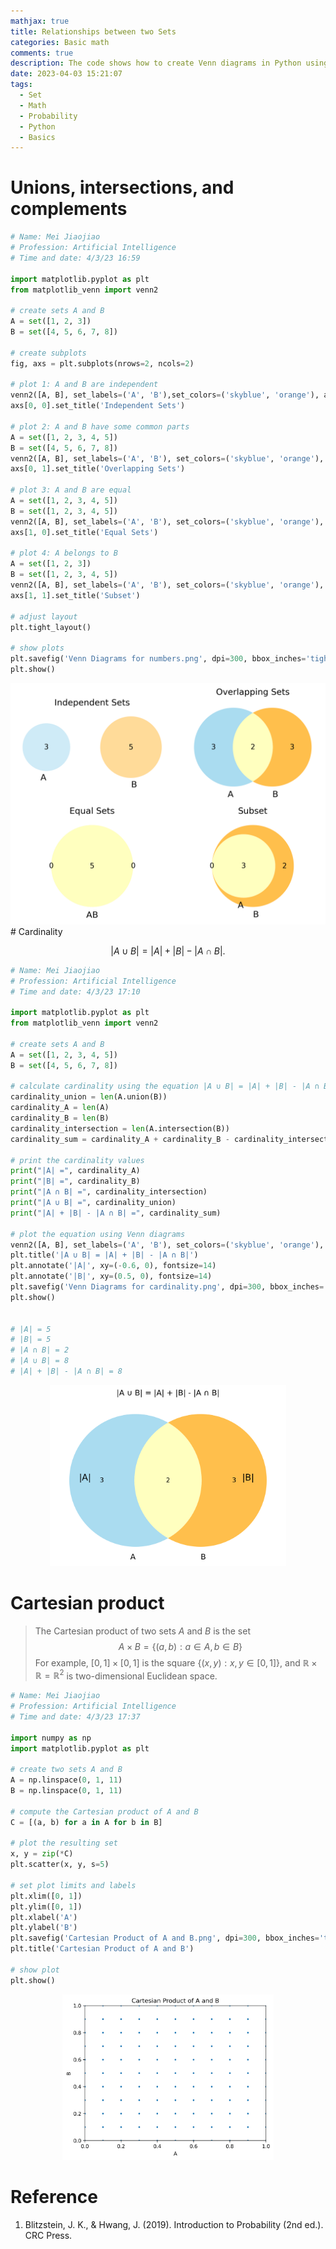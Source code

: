 ```yaml
---
mathjax: true
title: Relationships between two Sets
categories: Basic math
comments: true
description: The code shows how to create Venn diagrams in Python using the matplotlib_venn library. It also demonstrates how to calculate cardinality and visualize the Cartesian product of two sets.
date: 2023-04-03 15:21:07
tags:
  - Set
  - Math
  - Probability
  - Python
  - Basics
---
```

# Unions, intersections, and complements

```python
# Name: Mei Jiaojiao
# Profession: Artificial Intelligence
# Time and date: 4/3/23 16:59

import matplotlib.pyplot as plt
from matplotlib_venn import venn2

# create sets A and B
A = set([1, 2, 3])
B = set([4, 5, 6, 7, 8])

# create subplots
fig, axs = plt.subplots(nrows=2, ncols=2)

# plot 1: A and B are independent
venn2([A, B], set_labels=('A', 'B'),set_colors=('skyblue', 'orange'), ax=axs[0, 0])
axs[0, 0].set_title('Independent Sets')

# plot 2: A and B have some common parts
A = set([1, 2, 3, 4, 5])
B = set([4, 5, 6, 7, 8])
venn2([A, B], set_labels=('A', 'B'), set_colors=('skyblue', 'orange'), alpha=0.7, ax=axs[0, 1])
axs[0, 1].set_title('Overlapping Sets')

# plot 3: A and B are equal
A = set([1, 2, 3, 4, 5])
B = set([1, 2, 3, 4, 5])
venn2([A, B], set_labels=('A', 'B'), set_colors=('skyblue', 'orange'), alpha=0.7, ax=axs[1, 0])
axs[1, 0].set_title('Equal Sets')

# plot 4: A belongs to B
A = set([1, 2, 3])
B = set([1, 2, 3, 4, 5])
venn2([A, B], set_labels=('A', 'B'), set_colors=('skyblue', 'orange'), alpha=0.7, ax=axs[1, 1])
axs[1, 1].set_title('Subset')

# adjust layout
plt.tight_layout()

# show plots
plt.savefig('Venn Diagrams for numbers.png', dpi=300, bbox_inches='tight', pad_inches=0.1)
plt.show()
```

<div style="text-align:center">
    <img src="Relationships-between-two-Sets/Venn%20Diagrams%20for%20numbers.png" alt="Venn Diagrams for numbers" style="zoom:67%;" />
</div>
#  Cardinality

$$
\begin{equation}
|A \cup B|=|A|+|B|-|A \cap B| \text {. }
\end{equation}
$$

```python
# Name: Mei Jiaojiao
# Profession: Artificial Intelligence
# Time and date: 4/3/23 17:10

import matplotlib.pyplot as plt
from matplotlib_venn import venn2

# create sets A and B
A = set([1, 2, 3, 4, 5])
B = set([4, 5, 6, 7, 8])

# calculate cardinality using the equation |A ∪ B| = |A| + |B| - |A ∩ B|
cardinality_union = len(A.union(B))
cardinality_A = len(A)
cardinality_B = len(B)
cardinality_intersection = len(A.intersection(B))
cardinality_sum = cardinality_A + cardinality_B - cardinality_intersection

# print the cardinality values
print("|A| =", cardinality_A)
print("|B| =", cardinality_B)
print("|A ∩ B| =", cardinality_intersection)
print("|A ∪ B| =", cardinality_union)
print("|A| + |B| - |A ∩ B| =", cardinality_sum)

# plot the equation using Venn diagrams
venn2([A, B], set_labels=('A', 'B'), set_colors=('skyblue', 'orange'), alpha=0.7)
plt.title('|A ∪ B| = |A| + |B| - |A ∩ B|')
plt.annotate('|A|', xy=(-0.6, 0), fontsize=14)
plt.annotate('|B|', xy=(0.5, 0), fontsize=14)
plt.savefig('Venn Diagrams for cardinality.png', dpi=300, bbox_inches='tight', pad_inches=0.1)
plt.show()


# |A| = 5
# |B| = 5
# |A ∩ B| = 2
# |A ∪ B| = 8
# |A| + |B| - |A ∩ B| = 8
```

<div style="text-align:center"> <img src="Relationships-between-two-Sets/Venn%20Diagrams%20for%20cardinality.png" alt="Venn Diagrams for cardinality" style="zoom:37%;" /> </div>


# Cartesian product

> The Cartesian product of two sets $A$ and $B$ is the set
> $$
> A \times B=\{(a, b): a \in A, b \in B\}
> $$
> For example, $[0,1] \times[0,1]$ is the square $\{(x, y): x, y \in[0,1]\}$, and $\mathbb{R} \times \mathbb{R}=\mathbb{R}^2$ is two-dimensional Euclidean space.

```python
# Name: Mei Jiaojiao
# Profession: Artificial Intelligence
# Time and date: 4/3/23 17:37

import numpy as np
import matplotlib.pyplot as plt

# create two sets A and B
A = np.linspace(0, 1, 11)
B = np.linspace(0, 1, 11)

# compute the Cartesian product of A and B
C = [(a, b) for a in A for b in B]

# plot the resulting set
x, y = zip(*C)
plt.scatter(x, y, s=5)

# set plot limits and labels
plt.xlim([0, 1])
plt.ylim([0, 1])
plt.xlabel('A')
plt.ylabel('B')
plt.savefig('Cartesian Product of A and B.png', dpi=300, bbox_inches='tight', pad_inches=0.1)
plt.title('Cartesian Product of A and B')

# show plot
plt.show()
```

<div style="text-align:center"> <img src="Relationships-between-two-Sets/Cartesian%20Product%20of%20A%20and%20B.png" alt="Cartesian Product of A and B" style="zoom:33%;" /> </div>


# Reference

1. Blitzstein, J. K., & Hwang, J. (2019). Introduction to Probability (2nd ed.). CRC Press.


